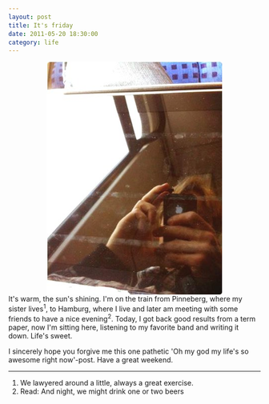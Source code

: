 ```yaml
---
layout: post
title: It's friday
date: 2011-05-20 18:30:00
category: life
---
```

<div align="center"><img src="./images/sun.jpg" align="middle" alt="I really couldn't get more cool stuff into this one"></div>  
It's warm, the sun's shining. I'm on the train from Pinneberg, where my sister lives<sup>1</sup>, to Hamburg, where I live and later am meeting with some friends to have a nice evening<sup>2</sup>. Today, I got back good results from a term paper, now I'm sitting here, listening to my favorite band and writing it down. Life's sweet.

I sincerely hope you forgive me this one pathetic 'Oh my god my life's so awesome right now'-post. Have a great weekend.  

---
1. We lawyered around a little, always a great exercise.
2. Read: And night, we might drink one or two beers
